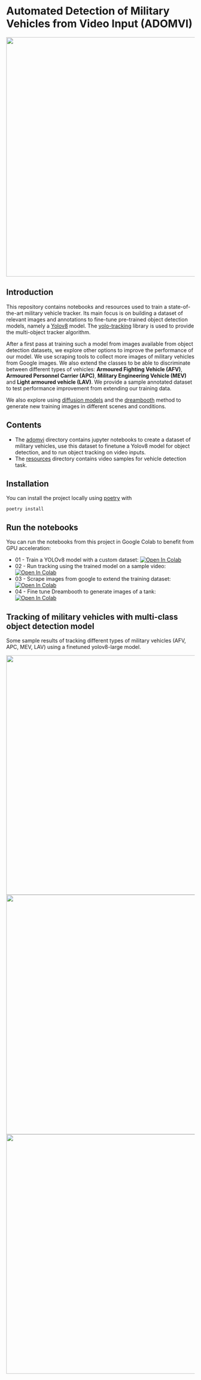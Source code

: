 # Automated Detection of Military Vehicles from Video Input (ADOMVI)

<div align="center">
  <img src="resources/video_tracking.gif" width="640"/>
</div>

## Introduction

This repository contains notebooks and resources used to train a state-of-the-art military vehicle tracker. Its main focus is on building a dataset of relevant images and annotations to fine-tune pre-trained object detection models, namely a [Yolov8](https://github.com/ultralytics) model. The [yolo-tracking](https://github.com/mikel-brostrom/yolo_tracking) library is used to provide the multi-object tracker algorithm.

After a first pass at training such a model from images available from object detection datasets, we explore other options to improve the performance of our model. We use scraping tools to collect more images of military vehicles from Google images. We also extend the classes to be able to discriminate between different types of vehicles: **Armoured Fighting Vehicle (AFV)**, **Armoured Personnel Carrier (APC)**, **Military Engineering Vehicle (MEV)** and **Light armoured vehicle (LAV)**. We provide a sample annotated dataset to test performance improvement from extending our training data.

We also explore using [diffusion models](https://huggingface.co/docs/diffusers/using-diffusers/conditional_image_generation) and the [dreambooth](https://huggingface.co/docs/diffusers/training/dreambooth) method to generate new training images in different scenes and conditions.

## Contents

- The [adomvi](./adomvi/) directory contains jupyter notebooks to create a dataset of military vehicles, use this dataset to finetune a Yolov8 model for object detection, and to run object tracking on video inputs.
- The [resources](./resources/) directory contains video samples for vehicle detection task.

## Installation

You can install the project locally using [poetry](https://python-poetry.org/) with

```console
poetry install
```

## Run the notebooks

You can run the notebooks from this project in Google Colab to benefit from GPU acceleration:

<ul>
    <li>01 - Train a YOLOv8 model with a custom dataset: <a target="_blank" href="https://colab.research.google.com/github/jonasrenault/adomvi/blob/main/adomvi/01_TankDetectionYolov8Train.ipynb"><img src="https://colab.research.google.com/assets/colab-badge.svg" alt="Open In Colab"/></a></li>
    <li>02 - Run tracking using the trained model on a sample video: <a target="_blank" href="https://colab.research.google.com/github/jonasrenault/adomvi/blob/main/adomvi/02_TankTracking.ipynb"><img src="https://colab.research.google.com/assets/colab-badge.svg" alt="Open In Colab"/></a></li>
    <li>03 - Scrape images from google to extend the training dataset: <a target="_blank" href="https://colab.research.google.com/github/jonasrenault/adomvi/blob/main/adomvi/02_TankTracking.ipynb"><img src="https://colab.research.google.com/assets/colab-badge.svg" alt="Open In Colab"/></a></li>
    <li>04 - Fine tune Dreambooth to generate images of a tank: <a target="_blank" href="https://colab.research.google.com/github/jonasrenault/adomvi/blob/main/adomvi/04_DreamboothFineTuning.ipynb"><img src="https://colab.research.google.com/assets/colab-badge.svg" alt="Open In Colab"/></a></li>
</ul>


## Tracking of military vehicles with multi-class object detection model

Some sample results of tracking different types of military vehicles (AFV, APC, MEV, LAV) using a finetuned yolov8-large model.

<div align="center">
  <img src="resources/apc.gif" width="640"/>
  <img src="resources/mev.gif" width="640"/>
  <img src="resources/lav.gif" width="640"/>
</div>
